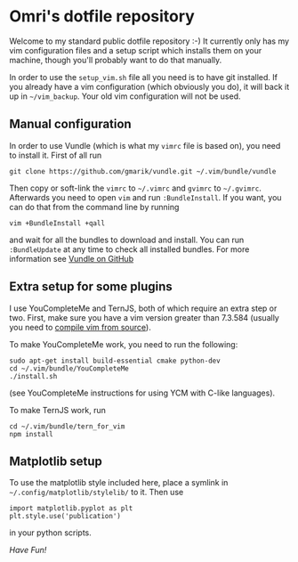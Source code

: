 Omri's dotfile repository
=========================

Welcome to my standard public dotfile repository :-)
It currently only has my vim configuration files and a setup script
which installs them on your machine, though you'll probably want to
do that manually.

In order to use the `setup_vim.sh` file all you need is to have git
installed. If you already have a vim configuration (which obviously you do),
it will back it up in `~/vim_backup`. Your old vim configuration will 
not be used.

Manual configuration
--------------------
In order to use Vundle (which is what my `vimrc` file is based on),
you need to install it.
First of all run

    git clone https://github.com/gmarik/vundle.git ~/.vim/bundle/vundle

Then copy or soft-link the `vimrc` to `~/.vimrc` and `gvimrc` to `~/.gvimrc`.
Afterwards you need to open `vim` and run `:BundleInstall`. If you want, you
can do that from the command line by running

    vim +BundleInstall +qall

and wait for all the bundles to download and install. You can run
`:BundleUpdate` at any time to check all installed bundles.
For more information see [Vundle on GitHub](http://github.com/gmarik/vundle)

Extra setup for some plugins
----------------------------
I use YouCompleteMe and TernJS, both of which require an extra step or two.
First, make sure you have a vim version greater than 7.3.584 (usually you need
to [compile vim from
source](https://github.com/Valloric/YouCompleteMe/wiki/Building-Vim-from-source)).

To make YouCompleteMe work, you need to run the following:
```
sudo apt-get install build-essential cmake python-dev
cd ~/.vim/bundle/YouCompleteMe
./install.sh
```
(see YouCompleteMe instructions for using YCM with C-like languages).

To make TernJS work, run
```
cd ~/.vim/bundle/tern_for_vim
npm install
```

Matplotlib setup
------------------

To use the matplotlib style included here, place a symlink in 
```~/.config/matplotlib/stylelib/``` to it.
Then use 
```
import matplotlib.pyplot as plt
plt.style.use('publication')
```
in your python scripts.

*Have Fun!*
